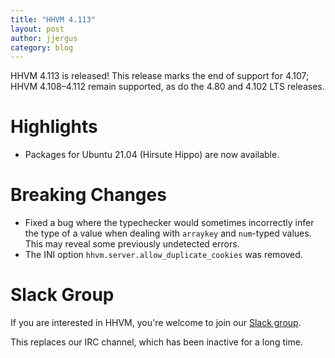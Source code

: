 ```yaml
---
title: "HHVM 4.113"
layout: post
author: jjergus
category: blog
---
```


HHVM 4.113 is released! This release marks the end of support for 4.107;
HHVM 4.108&ndash;4.112 remain supported, as do the 4.80 and 4.102 LTS releases.

# Highlights

- Packages for Ubuntu 21.04 (Hirsute Hippo) are now available.

# Breaking Changes

- Fixed a bug where the typechecker would sometimes incorrectly infer the type
  of a value when dealing with `arraykey` and `num`-typed values. This may
  reveal some previously undetected errors.
- The INI option `hhvm.server.allow_duplicate_cookies` was removed.

# Slack Group

If you are interested in HHVM, you're welcome to join our
[Slack group](https://hhvm.com/slack).

This replaces our IRC channel, which has been inactive for a long time.
